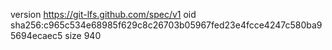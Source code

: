 version https://git-lfs.github.com/spec/v1
oid sha256:c965c534e68985f629c8c26703b05967fed23e4fcce4247c580ba95694ecaec5
size 940

